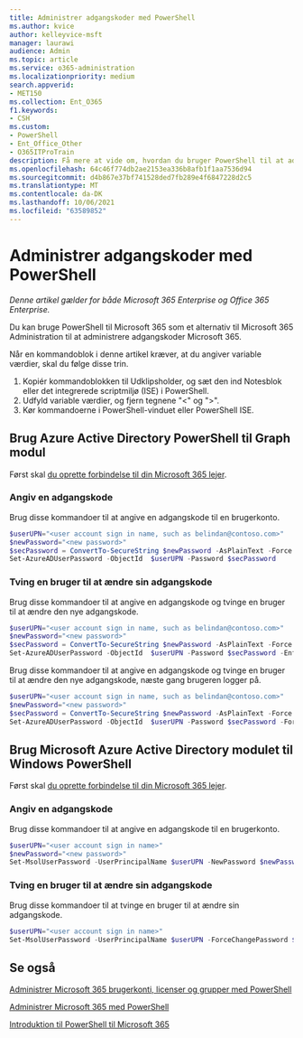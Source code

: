 ```yaml
---
title: Administrer adgangskoder med PowerShell
ms.author: kvice
author: kelleyvice-msft
manager: laurawi
audience: Admin
ms.topic: article
ms.service: o365-administration
ms.localizationpriority: medium
search.appverid:
- MET150
ms.collection: Ent_O365
f1.keywords:
- CSH
ms.custom:
- PowerShell
- Ent_Office_Other
- O365ITProTrain
description: Få mere at vide om, hvordan du bruger PowerShell til at administrere adgangskoder.
ms.openlocfilehash: 64c46f774db2ae2153ea336b8afb1f1aa7536d94
ms.sourcegitcommit: d4b867e37bf741528ded7fb289e4f6847228d2c5
ms.translationtype: MT
ms.contentlocale: da-DK
ms.lasthandoff: 10/06/2021
ms.locfileid: "63589852"
---
```

# <a name="manage-passwords-with-powershell"></a>Administrer adgangskoder med PowerShell

*Denne artikel gælder for både Microsoft 365 Enterprise og Office 365 Enterprise.*

Du kan bruge PowerShell til Microsoft 365 som et alternativ til Microsoft 365 Administration til at administrere adgangskoder Microsoft 365. 

Når en kommandoblok i denne artikel kræver, at du angiver variable værdier, skal du følge disse trin.

1. Kopiér kommandoblokken til Udklipsholder, og sæt den ind Notesblok eller det integrerede scriptmiljø (ISE) i PowerShell.
2. Udfyld variable værdier, og fjern tegnene "<" og ">".
3. Kør kommandoerne i PowerShell-vinduet eller PowerShell ISE.

## <a name="use-the-azure-active-directory-powershell-for-graph-module"></a>Brug Azure Active Directory PowerShell til Graph modul

Først skal [du oprette forbindelse til din Microsoft 365 lejer](connect-to-microsoft-365-powershell.md#connect-with-the-azure-active-directory-powershell-for-graph-module).

### <a name="set-a-password"></a>Angiv en adgangskode

Brug disse kommandoer til at angive en adgangskode til en brugerkonto.

```powershell
$userUPN="<user account sign in name, such as belindan@contoso.com>"
$newPassword="<new password>"
$secPassword = ConvertTo-SecureString $newPassword -AsPlainText -Force
Set-AzureADUserPassword -ObjectId  $userUPN -Password $secPassword
```
### <a name="force-a-user-to-change-their-password"></a>Tving en bruger til at ændre sin adgangskode

Brug disse kommandoer til at angive en adgangskode og tvinge en bruger til at ændre den nye adgangskode.

```powershell
$userUPN="<user account sign in name, such as belindan@contoso.com>"
$newPassword="<new password>"
$secPassword = ConvertTo-SecureString $newPassword -AsPlainText -Force
Set-AzureADUserPassword -ObjectId  $userUPN -Password $secPassword -EnforceChangePasswordPolicy $true
```

Brug disse kommandoer til at angive en adgangskode og tvinge en bruger til at ændre den nye adgangskode, næste gang brugeren logger på.

```powershell
$userUPN="<user account sign in name, such as belindan@contoso.com>"
$newPassword="<new password>"
$secPassword = ConvertTo-SecureString $newPassword -AsPlainText -Force
Set-AzureADUserPassword -ObjectId  $userUPN -Password $secPassword -ForceChangePasswordNextLogin $true
```

## <a name="use-the-microsoft-azure-active-directory-module-for-windows-powershell"></a>Brug Microsoft Azure Active Directory modulet til Windows PowerShell

Først skal [du oprette forbindelse til din Microsoft 365 lejer](connect-to-microsoft-365-powershell.md#connect-with-the-microsoft-azure-active-directory-module-for-windows-powershell).

### <a name="set-a-password"></a>Angiv en adgangskode

Brug disse kommandoer til at angive en adgangskode til en brugerkonto.

```powershell
$userUPN="<user account sign in name>"
$newPassword="<new password>"
Set-MsolUserPassword -UserPrincipalName $userUPN -NewPassword $newPassword
```

### <a name="force-a-user-to-change-their-password"></a>Tving en bruger til at ændre sin adgangskode

Brug disse kommandoer til at tvinge en bruger til at ændre sin adgangskode.

```powershell
$userUPN="<user account sign in name>"
Set-MsolUserPassword -UserPrincipalName $userUPN -ForceChangePassword $true
```

## <a name="see-also"></a>Se også

[Administrer Microsoft 365 brugerkonti, licenser og grupper med PowerShell](manage-user-accounts-and-licenses-with-microsoft-365-powershell.md)
  
[Administrer Microsoft 365 med PowerShell](manage-microsoft-365-with-microsoft-365-powershell.md)
  
[Introduktion til PowerShell til Microsoft 365](getting-started-with-microsoft-365-powershell.md)


